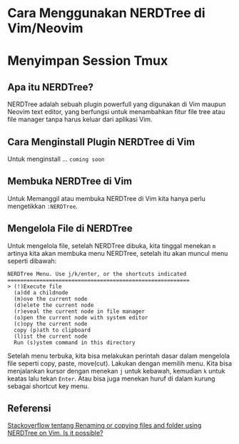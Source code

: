 # Cara Menggunakan NERDTree di Vim/Neovim


# Menyimpan Session Tmux

## Apa itu NERDTree?

NERDTree adalah sebuah plugin powerfull yang digunakan di Vim maupun Neovim text editor,
yang berfungsi untuk menambahkan fitur file tree atau file manager tanpa harus keluar dari
aplikasi Vim.

## Cara Menginstall Plugin NERDTree di Vim
Untuk menginstall ... `coming soon`

## Membuka NERDTree di Vim
Untuk Memanggil atau membuka NERDTree di Vim kita hanya perlu mengetikkan `:NERDTree`.

## Mengelola File di NERDTree
Untuk mengelola file, setelah NERDTree dibuka, kita tinggal menekan `m` artinya kita akan
membuka menu NERDTree, setelah itu akan muncul menu seperti dibawah:
```
NERDTree Menu. Use j/k/enter, or the shortcuts indicated                                                                                              
=========================================================                                                                                             
> (!)Execute file                                                                                                                                     
  (a)dd a childnode                                                                                                                                   
  (m)ove the current node                                                                                                                             
  (d)elete the current node                                                                                                                           
  (r)eveal the current node in file manager                                                                                                           
  (o)pen the current node with system editor                                                                                                          
  (c)opy the current node                                                                                                                             
  copy (p)ath to clipboard                                                                                                                            
  (l)ist the current node                                                                                                                             
  Run (s)ystem command in this directory  
```
Setelah menu terbuka, kita bisa melakukan perintah dasar dalam mengelola file seperti copy,
paste, move(cut). Lakukan dengan memilih menu. Kita bisa menjalankan kursor dengan menekan
`j` untuk kebawah, kemudian `k` untuk keatas lalu tekan `Enter`. Atau bisa juga menekan
huruf di dalam kurung sebagai shortcut key menu.

## Referensi
[Stackoverflow tentang Renaming or copying files and folder using NERDTree on Vim. Is it possible?](https://stackoverflow.com/questions/2295809/renaming-or-copying-files-and-folder-using-nerdtree-on-vim-is-it-possible)

